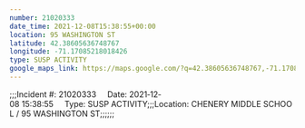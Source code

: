 ```yaml
---
number: 21020333
date_time: 2021-12-08T15:38:55+00:00
location: 95 WASHINGTON ST
latitude: 42.38605636748767
longitude: -71.17085218018426
type: SUSP ACTIVITY
google_maps_link: https://maps.google.com/?q=42.38605636748767,-71.17085218018426
---
```


;;;Incident #: 21020333     Date: 2021‐12‐08 15:38:55     Type: SUSP ACTIVITY;;;Location: CHENERY MIDDLE SCHOOL / 95 WASHINGTON ST;;;;;;
